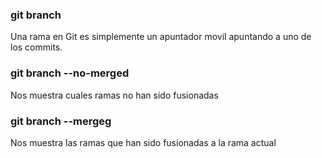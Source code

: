 ### git branch
Una rama en Git es simplemente un apuntador movil apuntando a uno de los commits.

### git branch --no-merged
Nos muestra cuales ramas no han sido fusionadas

### git branch --mergeg
Nos muestra las ramas que han sido fusionadas a la rama actual